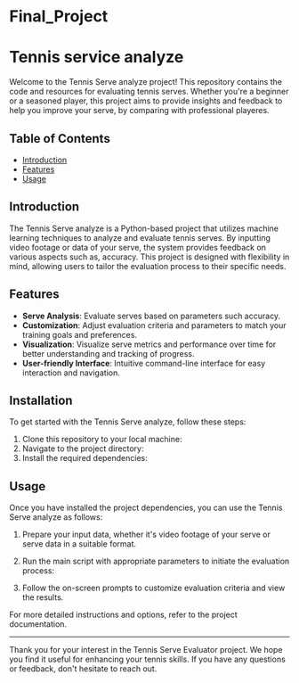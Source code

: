 # Final_Project



# Tennis service analyze 

Welcome to the Tennis Serve analyze project! This repository contains the code and resources for evaluating tennis serves. Whether you're a beginner or a seasoned player, this project aims to provide insights and feedback to help you improve your serve, by comparing with professional playeres. 

## Table of Contents
- [Introduction](#introduction)
- [Features](#features)
- [Usage](#usage)


## Introduction

The Tennis Serve analyze is a Python-based project that utilizes machine learning techniques to analyze and evaluate tennis serves. By inputting video footage or data of your serve, the system provides feedback on various aspects such as, accuracy.
This project is designed with flexibility in mind, allowing users to tailor the evaluation process to their specific needs.

## Features

- **Serve Analysis**: Evaluate serves based on parameters such accuracy.
- **Customization**: Adjust evaluation criteria and parameters to match your training goals and preferences.
- **Visualization**: Visualize serve metrics and performance over time for better understanding and tracking of progress.
- **User-friendly Interface**: Intuitive command-line interface for easy interaction and navigation.

## Installation

To get started with the Tennis Serve analyze, follow these steps:

1. Clone this repository to your local machine:
2. Navigate to the project directory:
3. Install the required dependencies:


 ## Usage

Once you have installed the project dependencies, you can use the Tennis Serve analyze as follows:

1. Prepare your input data, whether it's video footage of your serve or serve data in a suitable format.

2. Run the main script with appropriate parameters to initiate the evaluation process:
   
3. Follow the on-screen prompts to customize evaluation criteria and view the results.

For more detailed instructions and options, refer to the project documentation.



---

Thank you for your interest in the Tennis Serve Evaluator project. We hope you find it useful for enhancing your tennis skills. If you have any questions or feedback, don't hesitate to reach out.








